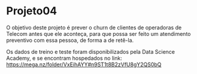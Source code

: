 # Projeto04

O objetivo deste projeto é prever o churn de clientes de operadoras de Telecom antes que ele aconteça, para que possa ser feito um atendimento preventivo com essa pessoa, de forma a de retê-la.

Os dados de treino e teste foram disponibilizados pela Data Science Academy, e se encontram hospedados no link: https://mega.nz/folder/VxEihAYY#n9ST1t8B2zVfU8gY2QS0bQ
